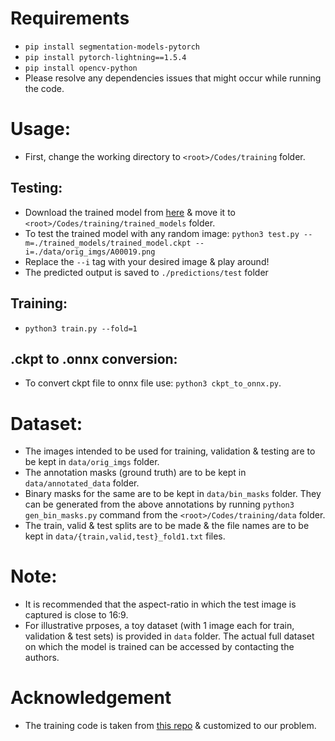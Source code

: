 # Requirements 
- `pip install segmentation-models-pytorch`
- `pip install pytorch-lightning==1.5.4`
- `pip install opencv-python`
- Please resolve any dependencies issues that might occur while running the code.

# Usage:
- First, change the working directory to `<root>/Codes/training` folder.
## Testing:
- Download the trained model from [here](https://drive.google.com/file/d/1j2hYuX1fm-atKk3rfyfeMeRtN4N1duY8/view?usp=sharing) & move it to `<root>/Codes/training/trained_models` folder.
- To test the trained model with any random image: `python3 test.py --m=./trained_models/trained_model.ckpt --i=./data/orig_imgs/A00019.png`
- Replace the `--i` tag with your desired image & play around!
- The predicted output is saved to `./predictions/test` folder
## Training:
- `python3 train.py --fold=1`
## .ckpt to .onnx conversion:
- To convert ckpt file to onnx file use: `python3 ckpt_to_onnx.py`.

# Dataset:
- The images intended to be used for training, validation & testing are to be kept in `data/orig_imgs` folder.
- The annotation masks (ground truth) are to be kept in `data/annotated_data` folder.
- Binary masks for the same are to be kept in `data/bin_masks` folder. They can be generated from the above annotations by running `python3 gen_bin_masks.py` command from the `<root>/Codes/training/data` folder.
- The train, valid & test splits are to be made & the file names are to be kept in `data/{train,valid,test}_fold1.txt` files.

# Note:
- It is recommended that the aspect-ratio in which the test image is captured is close to 16:9.
- For illustrative prposes, a toy dataset (with 1 image each for train, validation & test sets) is provided in `data` folder. The actual full dataset on which the model is trained can be accessed by contacting the authors.

# Acknowledgement
- The training code is taken from [this repo](https://github.com/qubvel/segmentation_models.pytorch) & customized to our problem.
